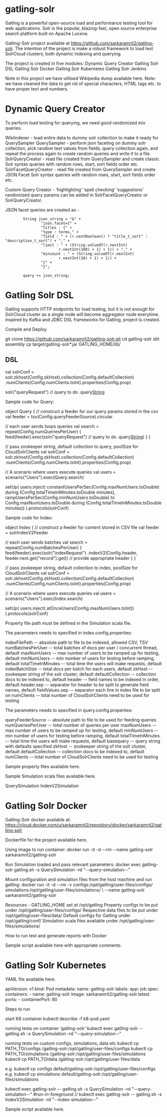 # gatling-solr

Gatling is a powerful open-source load and performance testing tool for web applications. 
Solr is the popular, blazing-fast, open source enterprise search platform built on Apache Lucene.

Gatling-Solr project available at https://github.com/sarkaramrit2/gatling-solr. The intention of the project is make a robust framework to load test SolrCloud clusters; both dynamic indexing and querying.

The project is created in five modules:
Dynamic Query Creator
Gatling Solr DSL
Gatling Solr Docker
Gatling Solr Kubernetes
Gatling Solr Jenkins

Note in this project we have utilised Wikipedia dump available here. Note: we have cleaned the data to get rid of special characters, HTML tags etc. to have proper text and numbers.

# Dynamic Query Creator

To perform load testing for querying, we need good randomized mix queries.

WikiIndexer - load entire data to dummy solr collection to make it ready for QuerySampler
QuerySampler - perform json faceting on dummy solr collection, pick random text values from fields, query collection again, and repeat the process again to create random queries and write it to a file.
SolrQueryCreator - read file created from QuerySampler and create classic Solr syntax queries with random rows, start, sort fields order etc.
SolrFacetQueryCreator -  read file created from QuerySampler and create JSON Facet Solr syntax queries with random rows, start, sort fields order etc.

Custom Query Creator - ‘highlighting’ ‘spell checking’ ‘suggestions’ randomized query params can be added in  SolrFacetQueryCreator or SolrQueryCreator.

JSON facet queries are created as -

            String json_string = "&" +
                    "json.facet={" +
                    "titles : {" +
                    "type : terms," +
                    "field : " + (r.nextBoolean() ? "title_t_sort" : "description_t_sort") + "," +
                    "limit : " + (String.valueOf(r.nextInt(
                            r.nextInt(100) + 1) + 1)) + "," +
                    "mincount : " + (String.valueOf(r.nextInt(
                            r.nextInt(10) + 1) + 1)) +
                    "}" +
                    "}";

            query += json_string;

# Gatling Solr DSL

Gatling supports HTTP endpoints for load testing, but it is not enough for SolrCloud cluster as a single node will become aggregator node everytime. Inspired by Kafka and JDBC DSL frameworks for Gatling, project is created.

Compile and Deploy

git clone https://github.com/sarkaramrit2/gatling-solr.git
cd gatling-solr
sbt assembly
cp target/gatling-solr*.jar GATLING_HOME/lib/

## DSL

val solrConf = solr.zkhost(Config.zkHost).collection(Config.defaultCollection)
 .numClients(Config.numClients.toInt).properties(Config.prop)

solr("queryRequest")
     // query to do
     .query[String](Config.basequery)

Sample code for Query:

object Query {
 // construct a feeder for our query params stored in the csv
 val feeder = tsv(Config.queryFeederSource).circular

 // each user sends loops queries
 val search = repeat(Config.numQueriesPerUser) {
   feed(feeder).exec(solr("queryRequest")
     // query to do
     .query[String](Config.basequery))
 }
}

// pass zookeeper string, default collection to query, poolSize for CloudSolrClients
val solrConf = solr.zkhost(Config.zkHost).collection(Config.defaultCollection)
 .numClients(Config.numClients.toInt).properties(Config.prop)

// A scenario where users execute queries
val users = scenario("Users").exec(Query.search)

setUp(
 users.inject(
   constantUsersPerSec(Config.maxNumUsers.toDouble) during (Config.totalTimeInMinutes.toDouble minutes),
   rampUsersPerSec(Config.minNumUsers.toDouble) to Config.maxNumUsers.toDouble during
     (Config.totalTimeInMinutes.toDouble minutes))
).protocols(solrConf)

Sample code for Index:

object Index {
 // construct a feeder for content stored in CSV file
 val feeder = solrIndexV2Feeder

 // each user sends batches
 val search = repeat(Config.numBatchesPerUser) {
   feed(feeder).exec(solr("indexRequest")
     .indexV2(Config.header, feeder.next.get("record").get)) // provide appropriate header
 }
}

// pass zookeeper string, default collection to index, poolSize for CloudSolrClients
val solrConf = solr.zkhost(Config.zkHost).collection(Config.defaultCollection)
 .numClients(Config.numClients.toInt).properties(Config.prop)

// A scenario where users execute queries
val users = scenario("Users").exec(Index.search)

setUp(
 users.inject(
   atOnceUsers(Config.maxNumUsers.toInt))
).protocols(solrConf)


Property file path must be defined in the Simulation scala file.

The parameters needs to specified in index.config.properties:

indexFilePath -- absolute path to file to be indexed, allowed CSV, TSV
numBatchesPerUser -- total batches of docs per user / concurrent thread, default
maxNumUsers -- max number of users to be ramped up for testing, default
minNumUsers -- min number of users for testing before ramping, default
totalTimeInMinutes -- total time the users will make requests, default
indexBatchSize -- total docs per batch for each users, default
zkHost -- zookeeper string of the solr cluster, default
defaultCollection -- collection docs to be indexed to, default
header -- field names to be indexed in order, default
header.sep -- separator for header to be split to generate field names, default
fieldValues.sep -- separator each line in index file to be split on
numClients -- total number of CloudSolrClients need to be used for testing

The parameters needs to specified in query.config.properties:

queryFeederSource -- absolute path to file to be used for feeding queries
numQueriesPerUser -- total number of queries per user
maxNumUsers -- max number of users to be ramped up for testing, default
minNumUsers -- min number of users for testing before ramping, default
totalTimeInMinutes -- total time the users will make requests, default
basequery -- query string with defaults specified
zkHost -- zookeeper string of the solr cluster, default
defaultCollection -- collection docs to be indexed to, default
numClients -- total number of CloudSolrClients need to be used for testing

Sample property files available here.

Sample Simulation scala files available here.

QuerySimulation 
IndexV2Simulation 

# Gatling Solr Docker

Gatling-Solr docker available at: https://cloud.docker.com/u/sarkaramrit2/repository/docker/sarkaramrit2/gatling-solr

Dockerfile for the project available here.

Using image to run container:
docker run -it -d --rm --name gatling-solr sarkaramrit2/gatling-solr
 
Run Simulation loaded and pass relevant parameters:
docker exec gatling-solr gatling.sh -s QuerySimulation -rd "--query-simulation--"
 
Mount configuration and simulation files from the host machine and run gatling:
docker run -it -d --rm -v configs:/opt/gatling/user-files/configs/ simulations:/opt/gatling/user-files/simulations/ \ --name gatling-solr sarkaramrit2/gatling-solr
 
Resources - 
GATLING_HOME set at /opt/gatling
Property configs to be put under /opt/gatling/user-files/configs/
Respective data files to be put under /opt/gatling/user-files/data/
Default configs for Gatling under /opt/gatling/conf/
Simulation scala files available under /opt/gatling/user-files/simulations/
 
How to run test and generate reports with Docker

Sample script available here with appropriate comments.

# Gatling Solr Kubernetes

YAML file available here.

 apiVersion: v1
 kind: Pod
 metadata:
   name: gatling-solr
   labels:
     app: job
 spec:
   containers:
     - name: gatling-solr
       image: sarkaramrit2/gatling-solr:latest
       ports:
         - containerPort: 80

Steps to run

start K8 container
kubectl describe -f k8-pod.yaml 

running tests on container ‘gatling-solr’
kubectl exec gatling-solr -- gatling.sh -s QuerySimulation -rd "--query-simulation--"

running tests on custom configs, simulations, data etc
kubectl cp  PATH_TO/configs <some-namespace>/gatling-solr:/opt/gatling/user-files/configs
kubectl cp  PATH_TO/simulations <some-namespace>/gatling-solr:/opt/gatling/user-files/simulations
kubectl cp  PATH_TO/data <some-namespace>/gatling-solr:/opt/gatling/user-files/data

e.g. kubectl cp configs default/gatling-solr:/opt/gatling/user-files/configs
e.g. kubectl cp simulations default/gatling-solr:/opt/gatling/user-files/simulations

kubectl exec gatling-solr -- gatling.sh -s QuerySimulation -rd "--query-simulation--" #run-in-foreground
// kubectl exec gatling-solr -- gatling.sh -s IndexV2Simulation -rd "--index-simulation--"

Sample script available here.
